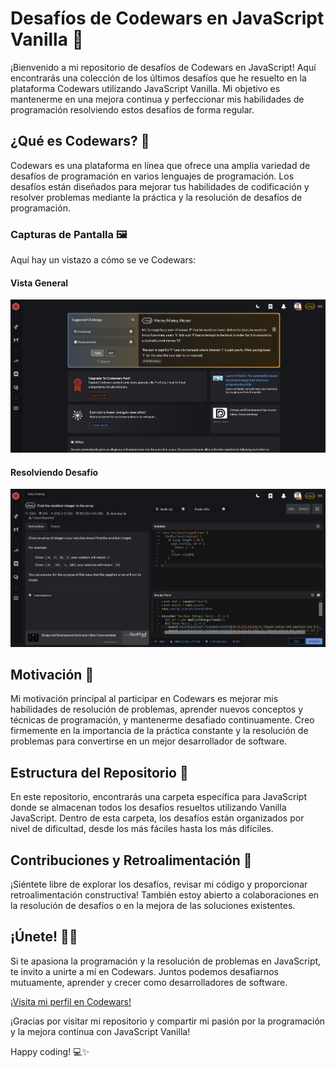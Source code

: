 # Desafíos de Codewars en JavaScript Vanilla 🚀

¡Bienvenido a mi repositorio de desafíos de Codewars en JavaScript! Aquí encontrarás una colección de los últimos desafíos que he resuelto en la plataforma Codewars utilizando JavaScript Vanilla. Mi objetivo es mantenerme en una mejora continua y perfeccionar mis habilidades de programación resolviendo estos desafíos de forma regular.

## ¿Qué es Codewars? 🤔

Codewars es una plataforma en línea que ofrece una amplia variedad de desafíos de programación en varios lenguajes de programación. Los desafíos están diseñados para mejorar tus habilidades de codificación y resolver problemas mediante la práctica y la resolución de desafíos de programación.

### Capturas de Pantalla 🖼️

Aquí hay un vistazo a cómo se ve Codewars:

#### Vista General
![Codewars Screenshot 1](./Screenshot1.png)

#### Resolviendo Desafío
![Codewars Screenshot 2](./Screenshot2.png)

## Motivación 💪

Mi motivación principal al participar en Codewars es mejorar mis habilidades de resolución de problemas, aprender nuevos conceptos y técnicas de programación, y mantenerme desafiado continuamente. Creo firmemente en la importancia de la práctica constante y la resolución de problemas para convertirse en un mejor desarrollador de software.

## Estructura del Repositorio 📁

En este repositorio, encontrarás una carpeta específica para JavaScript donde se almacenan todos los desafíos resueltos utilizando Vanilla JavaScript. Dentro de esta carpeta, los desafíos están organizados por nivel de dificultad, desde los más fáciles hasta los más difíciles.

## Contribuciones y Retroalimentación 🤝

¡Siéntete libre de explorar los desafíos, revisar mi código y proporcionar retroalimentación constructiva! También estoy abierto a colaboraciones en la resolución de desafíos o en la mejora de las soluciones existentes.

## ¡Únete! 👨‍💻

Si te apasiona la programación y la resolución de problemas en JavaScript, te invito a unirte a mí en Codewars. Juntos podemos desafiarnos mutuamente, aprender y crecer como desarrolladores de software.

[¡Visita mi perfil en Codewars!](https://www.codewars.com/users/dieherram)

¡Gracias por visitar mi repositorio y compartir mi pasión por la programación y la mejora continua con JavaScript Vanilla!

Happy coding! 💻✨